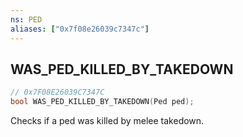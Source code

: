 ```yaml
---
ns: PED
aliases: ["0x7f08e26039c7347c"]
---
```

## WAS_PED_KILLED_BY_TAKEDOWN

```c
// 0x7F08E26039C7347C
bool WAS_PED_KILLED_BY_TAKEDOWN(Ped ped);
```

Checks if a ped was killed by melee takedown.

